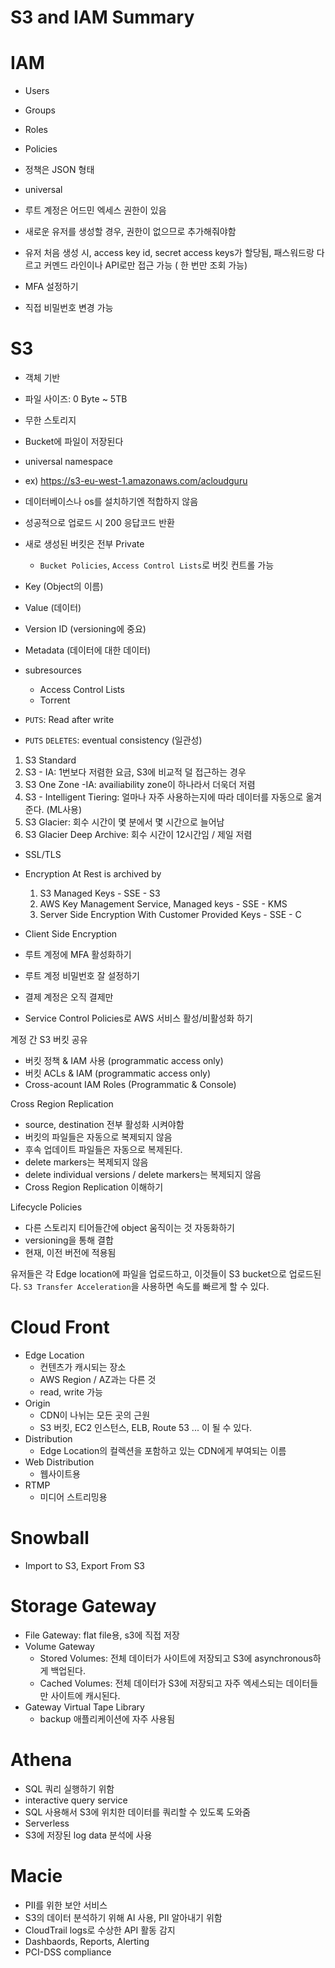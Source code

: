 # S3 and IAM Summary

# IAM

- Users
- Groups
- Roles
- Policies
  
- 정책은 JSON 형태
- universal
- 루트 계정은 어드민 엑세스 권한이 있음
- 새로운 유저를 생성할 경우, 권한이 없으므로 추가해줘야함
- 유저 처음 생성 시, access key id, secret access keys가 할당됨, 패스워드랑 다르고 커멘드 라인이나 API로만 접근 가능 ( 한 번만 조회 가능)
- MFA 설정하기
- 직접 비밀번호 변경 가능

# S3

- 객체 기반
- 파일 사이즈: 0 Byte ~ 5TB
- 무한 스토리지
- Bucket에 파일이 저장된다
- universal namespace
- ex) https://s3-eu-west-1.amazonaws.com/acloudguru
- 데이터베이스나 os를 설치하기엔 적합하지 않음
- 성공적으로 업로드 시 200 응답코드 반환
- 새로 생성된 버킷은 전부 Private
  - `Bucket Policies`, `Access Control Lists`로 버킷 컨트롤 가능

- Key (Object의 이름)
- Value (데이터)
- Version ID (versioning에 중요)
- Metadata (데이터에 대한 데이터)
- subresources
  - Access Control Lists
  - Torrent
- `PUTS`: Read after write
- `PUTS` `DELETES`: eventual consistency (일관성)

1. S3 Standard
2. S3 - IA: 1번보다 저렴한 요금, S3에 비교적 덜 접근하는 경우
3. S3 One Zone -IA: availiability zone이 하나라서 더욱더 저렴
4. S3 - Intelligent Tiering: 얼마나 자주 사용하는지에 따라 데이터를 자동으로 옮겨준다. (ML사용)
5. S3 Glacier: 회수 시간이 몇 분에서 몇 시간으로 늘어남
6. S3 Glacier Deep Archive: 회수 시간이 12시간임 / 제일 저렴

- SSL/TLS
- Encryption At Rest is archived by
  1. S3 Managed Keys - SSE - S3
  2. AWS Key Management Service, Managed keys - SSE - KMS
  3. Server Side Encryption With Customer Provided Keys - SSE - C
- Client Side Encryption

- 루트 계정에 MFA 활성화하기
- 루트 계정 비밀번호 잘 설정하기
- 결제 계정은 오직 결제만
- Service Control Policies로 AWS 서비스 활성/비활성화 하기

계정 간 S3 버킷 공유
- 버킷 정책 & IAM 사용 (programmatic access only)
- 버킷 ACLs & IAM  (programmatic access only)
- Cross-acount IAM Roles (Programmatic & Console)

Cross Region Replication
- source, destination 전부 활성화 시켜야함
- 버킷의 파일들은 자동으로 복제되지 않음
- 후속 업데이트 파일들은 자동으로 복제된다.
- delete markers는 복제되지 않음
- delete individual versions / delete markers는 복제되지 않음
- Cross Region Replication 이해하기

Lifecycle Policies
- 다른 스토리지 티어들간에 object 움직이는 것 자동화하기
- versioning을 통해 결합
- 현재, 이전 버전에 적용됨

유저들은 각 Edge location에 파일을 업로드하고, 이것들이 S3 bucket으로 업로드된다. `S3 Transfer Acceleration`을 사용하면 속도를 빠르게 할 수 있다.

# Cloud Front

- Edge Location
  - 컨텐츠가 캐시되는 장소
  - AWS Region / AZ과는 다른 것
  - read, write 가능
- Origin
  - CDN이 나뉘는 모든 곳의 근원
  - S3 버킷, EC2 인스턴스, ELB, Route 53 ... 이 될 수 있다.
- Distribution
  - Edge Location의 컬렉션을 포함하고 있는 CDN에게 부여되는 이름
- Web Distribution
  - 웹사이트용
- RTMP
  - 미디어 스트리밍용

# Snowball

- Import to S3, Export From S3

# Storage Gateway

- File Gateway: flat file용, s3에 직접 저장
- Volume Gateway
  - Stored Volumes: 전체 데이터가 사이트에 저장되고 S3에 asynchronous하게 백업된다.
  - Cached Volumes: 전체 데이터가 S3에 저장되고 자주 엑세스되는 데이터들만 사이트에 캐시된다.
- Gateway Virtual Tape Library
  - backup 애플리케이션에 자주 사용됨

# Athena

- SQL 쿼리 실행하기 위함
- interactive query service
- SQL 사용해서 S3에 위치한 데이터를 쿼리할 수 있도록 도와줌
- Serverless
- S3에 저장된 log data 분석에 사용

# Macie

- PII를 위한 보안 서비스
- S3의 데이터 분석하기 위해 AI 사용, PII 알아내기 위함
- CloudTrail logs로 수상한 API 활동 감지
- Dashbaords, Reports, Alerting
- PCI-DSS compliance

